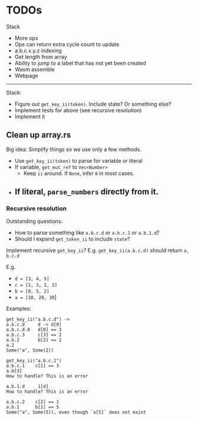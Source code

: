 # TODOs

Stack
- More ops
- Ops can return extra cycle count to update
- a.b.c.x.y.z indexing
- Get length from array
- Ability to jump to a label that has not yet been created
- Wasm assemble
- Webpage

---

Stack:
- Figure out `get_key_ii(token)`. Include state? Or something else?
- Implement tests for above (see recursive resolution)
- Implement it

## Clean up array.rs

Big idea: Simplify things so we use only a few methods.

- Use `get_key_ii(token)` to parse for variable or literal
- If variable, `get_mut_ref` to `Vec<Number>`
  - Keep `ii` around. If `None`, infer `0` in most cases.
- If literal, `parse_numbers` directly from it.
  - 

### Recursive resolution

Outstanding questions:
 - How to parse something like `a.b.c.d` or `a.b.c.1` or `a.b.1.d`?
 - Should I expand `get_token_ii` to include `state`?

Implement recursive `get_key_ii`? E.g. `get_key_ii(a.b.c.d)` should return `a, b.c.d`

E.g.
- `d = [3, 4, 5]`
- `c = [1, 3, 1, 2]`
- `b = [0, 5, 2]`
- `a = [10, 20, 30`]

Examples:
```
get_key_ii("a.b.c.d") -> 
a.b.c.d     d -> d[0]
a.b.c.d.0   d[0] == 3
a.b.c.3     c[3] == 2
a.b.2       b[2] == 2
a.2         
Some("a", Some(2))

get_key_ii("a.b.c.1")
a.b.c.1    c[1] == 3
a.b[3]
How to handle? This is an error

a.b.1.d     1[d]
How to handle? This is an error

a.b.c.2    c[2] == 1
a.b.1      b[1] == 5
Some("a", Some(5)), even though `a[5]` does not exist
```